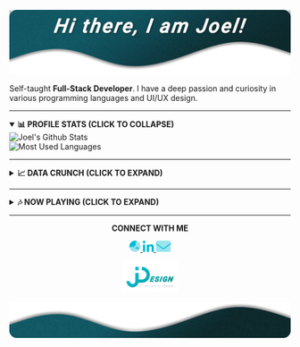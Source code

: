 [![JDesign](https://raw.githubusercontent.com/JDesignEra/JDesignEra/master/assets/headers/intro-header.png)](https://jdesignera.com)

Self-taught **Full-Stack Developer**. I have a deep passion and curiosity in various programming languages and UI/UX design.

*****

<details open>
 <summary>
  <b>📊 PROFILE STATS (CLICK TO COLLAPSE)</b>
 </summary>
 
 <img width="467px" align="left" alt="Joel's Github Stats" title="Joel's Github Stats" src="https://github-readme-stats.jdesignera.vercel.app/api?username=JDesignEra&title_color=00bcd4&text_color=fff&icon_color=00bcd4&bg_color=202020&show_icons=true&hide_border=true&hide=stars&count_private=true&include_all_commits=true" />
 
 <img width="367px" alt="Most Used Languages" title="Mose Used Languages" src="https://github-readme-stats.jdesignera.vercel.app/api/top-langs/?username=JDesignEra&title_color=00bcd4&text_color=fff&bg_color=202020&hide-border=true&layout=compact">
</details>

*****

<details>
 <summary>
  <b>📈 DATA CRUNCH (CLICK TO EXPAND)</b>
 </summary>
 
 <!--START_SECTION:waka-->
![Profile Views](http://img.shields.io/badge/Profile%20Views-255-blue)

![Lines of code](https://img.shields.io/badge/From%20Hello%20World%20I've%20written-1.6%20million%20Lines%20of%20code-blue)

**🐱 My GitHub Data** 

> 🏆 242 Contributions in year 2020
 > 
> 📦 Used 410.4 kB in GitHub's Storage 
 > 
> 💼 Opted to Hire
 > 
> 📜 15 Public Repositories 
 > 
> 🔑 3 Owned Private Repositories 

**I'm a night 🦉** 

```text
🌞 Morning    34 commits     ███░░░░░░░░░░░░░░░░░░░░░░   11.56% 
🌆 Daytime    93 commits     ████████░░░░░░░░░░░░░░░░░   31.63% 
🌃 Evening    46 commits     ████░░░░░░░░░░░░░░░░░░░░░   15.65% 
🌙 Night      121 commits    ██████████░░░░░░░░░░░░░░░   41.16%

```
📅 **I'm Most Productive on Fridays** 

```text
Monday       31 commits     ██░░░░░░░░░░░░░░░░░░░░░░░   10.54% 
Tuesday      35 commits     ███░░░░░░░░░░░░░░░░░░░░░░   11.9% 
Wednesday    39 commits     ███░░░░░░░░░░░░░░░░░░░░░░   13.27% 
Thursday     31 commits     ██░░░░░░░░░░░░░░░░░░░░░░░   10.54% 
Friday       104 commits    ████████░░░░░░░░░░░░░░░░░   35.37% 
Saturday     36 commits     ███░░░░░░░░░░░░░░░░░░░░░░   12.24% 
Sunday       18 commits     █░░░░░░░░░░░░░░░░░░░░░░░░   6.12%

```


📊 **This week I spent my time on** 

```text
💬 Languages: 
Swift                    4 hrs 12 mins       ███████████████████░░░░░░   76.22% 
Cocoa                    46 mins             ███░░░░░░░░░░░░░░░░░░░░░░   14.03% 
C#                       12 mins             █░░░░░░░░░░░░░░░░░░░░░░░░   3.64% 
Kotlin                   10 mins             ░░░░░░░░░░░░░░░░░░░░░░░░░   3.06% 
Groovy                   3 mins              ░░░░░░░░░░░░░░░░░░░░░░░░░   1.2%

🐱‍💻 Projects: 
T4_NewsApp               4 hrs 58 mins       ██████████████████████░░░   90.25% 
MovieViewer_Basic_Student14 mins             █░░░░░░░░░░░░░░░░░░░░░░░░   4.26% 
tripsia                  12 mins             █░░░░░░░░░░░░░░░░░░░░░░░░   3.64% 
diskOptimization         3 mins              ░░░░░░░░░░░░░░░░░░░░░░░░░   0.98% 
googlemap                2 mins              ░░░░░░░░░░░░░░░░░░░░░░░░░   0.87%

```

**Timeline**

![Chart not found](https://github.com/JDesignEra/JDesignEra/blob/master/charts/bar_graph.png) 


<!--END_SECTION:waka-->
</details>

*****

<details>
 <summary>
  <b>🎶 NOW PLAYING (CLICK TO EXPAND)</b>
 </summary>
 
 <p align="center">
  <a href="https://open.spotify.com/user/tgm.joel">
   <img alt="Spotify" src="https://spotify-github-profile.vercel.app/api/view?uid=tgm.joel&cover_image=true" />
  </a>
 </p>
</details>

*****

<p align="center">
  <b>CONNECT WITH ME</b>
  
  <p align="center">
    <a href="https://jdesignera.com">
      <img height="20px" alt="Website" src="https://raw.githubusercontent.com/JDesignEra/JDesignEra/master/assets/icons/globe-asia-duotone.svg" />
    </a>
    <a href="https://www.linkedin.com/in/jdesignera">
      <img height="20px" alt="LinkedIn" src="https://raw.githubusercontent.com/JDesignEra/JDesignEra/master/assets/icons/linkedin-in-brands.svg" />
    </a>
    <a href="mailto:joel@jdesignera.com">
      <img height="20px" alt="Email" src="https://raw.githubusercontent.com/JDesignEra/JDesignEra/master/assets/icons/envelope-duotone.svg" />
    </a>
  </p>
</p>


 <p align="center">
  <a href="https://jdesignera.com">
    <img width="100px" alt="JDesign" src="https://raw.githubusercontent.com/JDesignEra/JDesignEra/master/assets/logos/logo-full.png" />
  </a>
</p>

![JDesign](https://raw.githubusercontent.com/JDesignEra/JDesignEra/master/assets/headers/bottom-wave.png)
